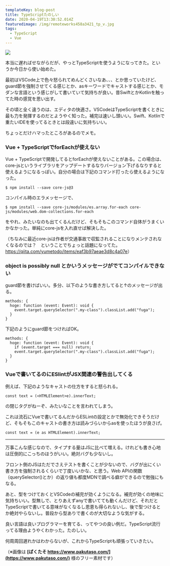 ```yaml
---
templateKey: blog-post
title: TypeScriptたのしい
date: 2020-04-19T13:30:52.014Z
featuredimage: /img/remoteworks458a3421_tp_v.jpg
tags:
  - TypeScript
  - Vue
---
```

![](/img/remoteworks458a3421_tp_v.jpg)

本当に遅ればせながらだが、やっとTypeScriptを使うようになってきた。というか今日から使い始めた。

最初はVSCode上で色々怒られてめんどくさいなあ、、、とか思っていたけど、guard節を強制させてくる感じとか、asキーワードでキャストする感じとか、モダンな言語という感じがして書いていて気持ちが良い。昔SwiftとかKotlinを触ってた時の感覚を思い出す。

その頃と全く違うのは、エディタの快適さ。VSCodeはTypeScriptを書くときに最も力を発揮するのだとようやく知った。補完は速いし頭いい。Swift、Kotlinで重たいIDEを使ってるときとは段違いに気持ちいい。

ちょっとだけハマったところがあるのでメモ。

### Vue + TypeScriptでforEachが使えない

Vue + TypeScriptで開発してるとforEachが使えないことがある。この場合は、core-jsというライブラリをアップデートするなりバージョン下げるなりすると使えるようになるっぽい。自分の場合は下記のコマンド打ったら使えるようになった。

```
$ npm install --save core-js@3
```

コンパイル時のエラメッセージで、

```
$ npm install --save core-js/modules/es.array.for-each core-js/modules/web.dom-collections.for-each
```

をやれ、みたいなのも出てくるんだけど、そもそもこのコマンド自体がうまくいかなかった。単純にcore-jsを入れ直せば解決した。

（ちなみに最近core-jsは作者が交通事故で収監されることになりメンテされなくなるのでは？　ということでちょっと話題になってた。<https://qiita.com/yumetodo/items/eaf3b97aeae3d8c4a07e>）

### object is possibly null とかいうメッセージがでてコンパイルできない

guard節を書けばいい。多分、以下のような書き方してると↑のメッセージが出る。

```
methods: {
  hoge: function (event: Event): void {
    event.target.querySelector(".my-class").classList.add("fuga");
  }
}
```

下記のようにguard節をつければOK。

```
methods: {
  hoge: function (event: Event): void {
    if (event.target === null) return;
    event.target.querySelector(".my-class").classList.add("fuga");
  }
}
```

### Vueで書いてるのにESlintがJSX関連の警告出してくる

例えば、下記のようなキャストの仕方をすると怒られる。

```
const text = (<HTMLElement>e).innerText;
```

<HTMLElement>の閉じタグがねーぞ、みたいなことを言われてしまう。

これは流石にVueで書いてるんだからESLintの設定とかで無効化できそうだけど、そもそもこのキャストの書き方は読みづらいからasを使ったほうが良さげ。

```
const text = (e as HTMLElement).innerText;
```

- - -

万事こんな感じなので、タイプする量はJSに比べて増える。けれども書き心地は圧倒的にこっちのほうがいい。絶対バグも少ないし。

フロント側のJSはただでさえテストを書くことが少ないので、バグが出にくい書き方を強制されるくらいで丁度いいかな、と思う。Web APIの関数（querySelector()とか）の返り値も都度MDNで調べる癖ができるので勉強にもなる。

あと、型をつけておくとVSCodeの補完が効くようになる。補完が効くの地味に気持ちいい。型無しで、とりあえずanyで書いてても動くんだけど、それだとTypeScriptで書いてる意味がなくなるし恩恵も得られないし、後で型つけるとか絶対やらないし。普段から型ありで書くのが大切なような気がする。

良い言語は良いプログラマーを育てる、ってやつの良い例だ。TypeScript流行ってる理由ようやくわかった。たのしい。

何周周回遅れかはわからないが、これからTypeScriptも頑張っていきたい。

（※画像は **[ぱくたそ https://www.pakutaso.com/](https://www.pakutaso.com/)** 様のフリー素材です）